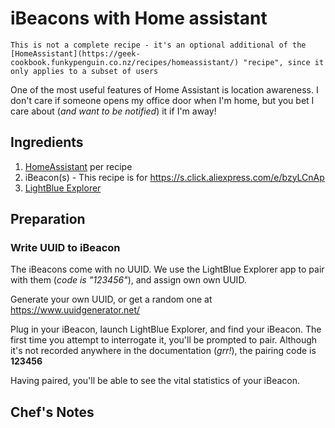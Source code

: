 # iBeacons with Home assistant

    This is not a complete recipe - it's an optional additional of the [HomeAssistant](https://geek-cookbook.funkypenguin.co.nz/recipes/homeassistant/) "recipe", since it only applies to a subset of users

One of the most useful features of Home Assistant is location awareness. I don't care if someone opens my office door when I'm home, but you bet I care about (_and want to be notified_) it if I'm away!

## Ingredients

1. [HomeAssistant](https://geek-cookbook.funkypenguin.co.nz/recipes/home-assistant/) per recipe
2. iBeacon(s) - This recipe is for https://s.click.aliexpress.com/e/bzyLCnAp
4. [LightBlue Explorer](https://itunes.apple.com/nz/app/lightblue-explorer/id557428110?mt=8)

## Preparation

### Write UUID to iBeacon

The iBeacons come with no UUID. We use the LightBlue Explorer app to pair with them (_code is "123456"_), and assign own own UUID.

Generate your own UUID, or get a random one at https://www.uuidgenerator.net/

Plug in your iBeacon, launch LightBlue Explorer, and find your iBeacon. The first time you attempt to interrogate it, you'll be prompted to pair. Although it's not recorded anywhere in the documentation (_grr!_), the pairing code is **123456**

Having paired, you'll be able to see the vital statistics of your iBeacon.

## Chef's Notes 
